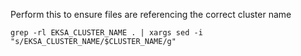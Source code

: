 Perform this to ensure files are referencing the correct cluster name
```
grep -rl EKSA_CLUSTER_NAME . | xargs sed -i "s/EKSA_CLUSTER_NAME/$CLUSTER_NAME/g"
```
